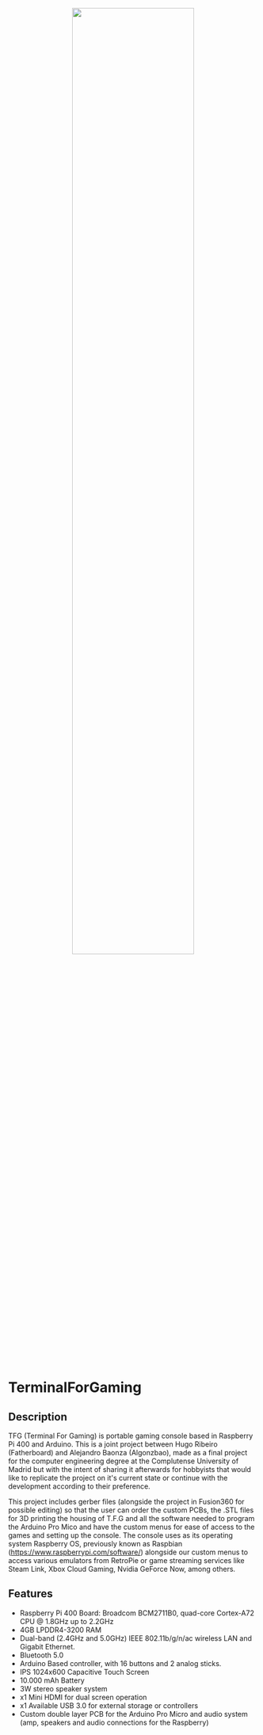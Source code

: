 <p align="center">
   <img style="width: 70%" src="https://i.imgur.com/vexdXwc.jpg"/>
</p>

# TerminalForGaming

## Description
TFG (Terminal For Gaming) is portable gaming console based in Raspberry Pi 400 and Arduino.
This is a joint project between Hugo Ribeiro (Fatherboard) and Alejandro Baonza (Algonzbao), made as a final project for the computer engineering degree at the Complutense University of Madrid but with the intent of sharing it afterwards for hobbyists that would like to replicate the project on it's current state or continue with the development according to their preference.

This project includes gerber files (alongside the project in Fusion360 for possible editing) so that the user can order the custom PCBs,  the .STL files for 3D printing the housing of T.F.G and all the software needed to program the Arduino Pro Mico and have the custom menus for ease of access to the games and setting up the console.
The console uses as its operating system Raspberry OS, previously known as Raspbian (https://www.raspberrypi.com/software/) alongside our custom menus to access various emulators from RetroPie or game streaming services like Steam Link, Xbox Cloud Gaming, Nvidia GeForce Now, among others.


## Features

- Raspberry Pi 400 Board: Broadcom BCM2711B0, quad-core Cortex-A72 CPU @ 1.8GHz up to 2.2GHz
- 4GB LPDDR4-3200 RAM
- Dual-band (2.4GHz and 5.0GHz) IEEE 802.11b/g/n/ac wireless LAN and Gigabit Ethernet.
- Bluetooth 5.0
- Arduino Based controller, with 16 buttons and 2 analog sticks.
- IPS 1024x600 Capacitive Touch Screen
- 10.000 mAh Battery
- 3W stereo speaker system
- x1 Mini HDMI for dual screen operation
- x1 Available USB 3.0 for external storage or controllers
- Custom double layer PCB for the Arduino Pro Micro and audio system (amp, speakers and audio connections for the Raspberry)
